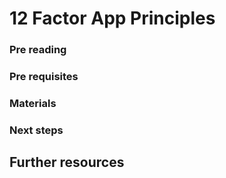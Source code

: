 12 Factor App Principles
===========================


### Pre reading


### Pre requisites


### Materials


### Next steps


Further resources
----------------------------
